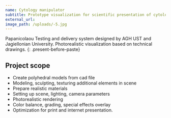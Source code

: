 ```yaml
---
name: Cytology manipulator
subtitle: Prototype visualization for scientific presentation of cytology
external_url:
image_path: /uploads/-5.jpg
---
```



Papanicolaou Testing and delivery system designed by AGH UST and Jagiellonian University. Photorealistic visualization based on technical drawings.
{: .present-before-paste}

## Project scope

* Create polyhedral models from cad file
* Modeling, sculpting, texturing additional elements in scene
* Prepare realistic materials
* Setting up scene, lighting, camera parameters
* Photorealistic rendering
* Color balance, grading, special effects overlay
* Optimization for print and internet presentation.